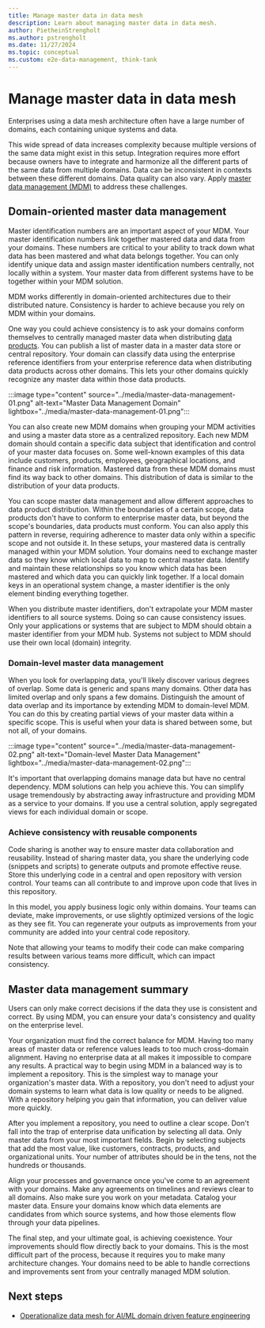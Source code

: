 ```yaml
---
title: Manage master data in data mesh
description: Learn about managing master data in data mesh.
author: PietheinStrengholt
ms.author: pstrengholt
ms.date: 11/27/2024
ms.topic: conceptual
ms.custom: e2e-data-management, think-tank
---
```


# Manage master data in data mesh

Enterprises using a data mesh architecture often have a large number of domains, each containing unique systems and data. 

This wide spread of data increases complexity because multiple versions of the same data might exist in this setup. Integration requires more effort because owners have to integrate and harmonize all the different parts of the same data from multiple domains. Data can be inconsistent in contexts between these different domains. Data quality can also vary. Apply [master data management (MDM)](../../data-management/govern-master-data.md) to address these challenges.

## Domain-oriented master data management

Master identification numbers are an important aspect of your MDM. Your master identification numbers link together mastered data and data from your domains. These numbers are critical to your ability to track down what data has been mastered and what data belongs together. You can only identify unique data and assign master identification numbers centrally, not locally within a system. Your master data from different systems have to be together within your MDM solution.

MDM works differently in domain-oriented architectures due to their distributed nature. Consistency is harder to achieve because you rely on MDM within your domains.

One way you could achieve consistency is to ask your domains conform themselves to centrally managed master data when distributing [data products](../../data-management/architectures/data-landing-zone-data-products.md). You can publish a list of master data in a master data store or central repository. Your domain can classify data using the enterprise reference identifiers from your enterprise reference data when distributing data products across other domains. This lets your other domains quickly recognize any master data within those data products.

:::image type="content" source="../media/master-data-management-01.png" alt-text="Master Data Management Domain" lightbox="../media/master-data-management-01.png":::

You can also create new MDM domains when grouping your MDM activities and using a master data store as a centralized repository. Each new MDM domain should contain a specific data subject that identification and control of your master data focuses on. Some well-known examples of this data include customers, products, employees, geographical locations, and finance and risk information. Mastered data from these MDM domains must find its way back to other domains. This distribution of data is similar to the distribution of your data products.

You can scope master data management and allow different approaches to data product distribution. Within the boundaries of a certain scope, data products don't have to conform to enterprise master data, but beyond the scope's boundaries, data products must conform. You can also apply this pattern in reverse, requiring adherence to master data only within a specific scope and not outside it. In these setups, your mastered data is centrally managed within your MDM solution. Your domains need to exchange master data so they know which local data to map to central master data. Identify and maintain these relationships so you know which data has been mastered and which data you can quickly link together. If a local domain keys in an operational system change, a master identifier is the only element binding everything together.

When you distribute master identifiers, don't extrapolate your MDM master identifiers to all source systems. Doing so can cause consistency issues. Only your applications or systems that are subject to MDM should obtain a master identifier from your MDM hub. Systems not subject to MDM should use their own local (domain) integrity.

### Domain-level master data management

When you look for overlapping data, you'll likely discover various degrees of overlap. Some data is generic and spans many domains. Other data has limited overlap and only spans a few domains. Distinguish the amount of data overlap and its importance by extending MDM to domain-level MDM. You can do this by creating partial views of your master data within a specific scope. This is useful when your data is shared between some, but not all, of your domains.

:::image type="content" source="../media/master-data-management-02.png" alt-text="Domain-level Master Data Management" lightbox="../media/master-data-management-02.png":::

It's important that overlapping domains manage data but have no central dependency. MDM solutions can help you achieve this. You can simplify usage tremendously by abstracting away infrastructure and providing MDM as a service to your domains. If you use a central solution, apply segregated views for each individual domain or scope.

### Achieve consistency with reusable components

Code sharing is another way to ensure master data collaboration and reusability. Instead of sharing master data, you share the underlying code (snippets and scripts) to generate outputs and promote effective reuse. Store this underlying code in a central and open repository with version control. Your teams can all contribute to and improve upon code that lives in this repository.

In this model, you apply business logic only within domains. Your teams can deviate, make improvements, or use slightly optimized versions of the logic as they see fit. You can regenerate your outputs as improvements from your community are added into your central code repository.

Note that allowing your teams to modify their code can make comparing results between various teams more difficult, which can impact consistency.

## Master data management summary

Users can only make correct decisions if the data they use is consistent and correct. By using MDM, you can ensure your data's consistency and quality on the enterprise level.

Your organization must find the correct balance for MDM. Having too many areas of master data or reference values leads to too much cross-domain alignment. Having no enterprise data at all makes it impossible to compare any results. A practical way to begin using MDM in a balanced way is to implement a repository. This is the simplest way to manage your organization's master data. With a repository, you don't need to adjust your domain systems to learn what data is low quality or needs to be aligned. With a repository helping you gain that information, you can deliver value more quickly.

After you implement a repository, you need to outline a clear scope. Don't fall into the trap of enterprise data unification by selecting all data. Only master data from your most important fields. Begin by selecting subjects that add the most value, like customers, contracts, products, and organizational units. Your number of attributes should be in the tens, not the hundreds or thousands. 

Align your processes and governance once you've come to an agreement with your domains. Make any agreements on timelines and reviews clear to all domains. Also make sure you work on your metadata. Catalog your master data. Ensure your domains know which data elements are candidates from which source systems, and how those elements flow through your data pipelines.

The final step, and your ultimate goal, is achieving coexistence. Your improvements should flow directly back to your domains. This is the most difficult part of the process, because it requires you to make many architecture changes. Your domains need to be able to handle corrections and improvements sent from your centrally managed MDM solution.

## Next steps

- [Operationalize data mesh for AI/ML domain driven feature engineering](operationalize-data-mesh-for-ai-ml.md)
